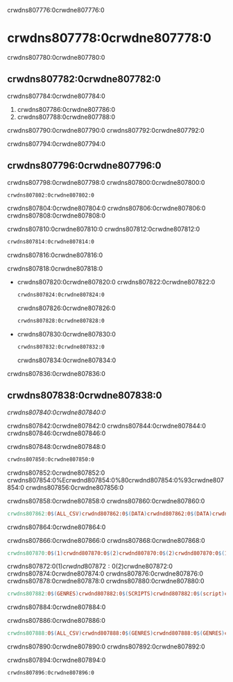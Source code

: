 crwdns807776:0crwdne807776:0
# crwdns807778:0crwdne807778:0

crwdns807780:0crwdne807780:0
## crwdns807782:0crwdne807782:0

crwdns807784:0crwdne807784:0

1. crwdns807786:0crwdne807786:0
2. crwdns807788:0crwdne807788:0

crwdns807790:0crwdne807790:0 crwdns807792:0crwdne807792:0

crwdns807794:0crwdne807794:0
## crwdns807796:0crwdne807796:0

crwdns807798:0crwdne807798:0 crwdns807800:0crwdne807800:0

```bash
crwdns807802:0crwdne807802:0
```

crwdns807804:0crwdne807804:0 crwdns807806:0crwdne807806:0  crwdns807808:0crwdne807808:0

crwdns807810:0crwdne807810:0 crwdns807812:0crwdne807812:0

```bash
crwdns807814:0crwdne807814:0
```

crwdns807816:0crwdne807816:0

crwdns807818:0crwdne807818:0

- crwdns807820:0crwdne807820:0 crwdns807822:0crwdne807822:0

  ```bash
  crwdns807824:0crwdne807824:0
  ```

  crwdns807826:0crwdne807826:0
  ```bash
  crwdns807828:0crwdne807828:0
  ```

- crwdns807830:0crwdne807830:0

  ```bash
  crwdns807832:0crwdne807832:0
  ```

  crwdns807834:0crwdne807834:0

crwdns807836:0crwdne807836:0
## crwdns807838:0crwdne807838:0

*crwdns807840:0crwdne807840:0*

crwdns807842:0crwdne807842:0 crwdns807844:0crwdne807844:0 crwdns807846:0crwdne807846:0

crwdns807848:0crwdne807848:0

```bash
crwdns807850:0crwdne807850:0
```

crwdns807852:0crwdne807852:0 crwdns807854:0%Ecrwdnd807854:0%80crwdnd807854:0%93crwdne807854:0 crwdns807856:0crwdne807856:0

crwdns807858:0crwdne807858:0 crwdns807860:0crwdne807860:0

```makefile
crwdns807862:0$(ALL_CSV)crwdnd807862:0$(DATA)crwdnd807862:0$(DATA)crwdnd807862:0$(HISTOGRAMS)crwdnd807862:0$(QQPLOTS)crwdnd807862:0$(FIGURES)crwdnd807862:0$(HISTOGRAMS)crwdnd807862:0$(QQPLOTS)crwdne807862:0
```

crwdns807864:0crwdne807864:0

crwdns807866:0crwdne807866:0 crwdns807868:0crwdne807868:0

```makefile
crwdns807870:0$(1)crwdnd807870:0$(2)crwdnd807870:0$(2)crwdnd807870:0$(1)crwdnd807870:0$(1)crwdne807870:0
```

crwdns807872:0$(1)crwdnd807872:0$(2)crwdne807872:0 crwdns807874:0crwdne807874:0 crwdns807876:0crwdne807876:0 crwdns807878:0crwdne807878:0  crwdns807880:0crwdne807880:0

```makefile
crwdns807882:0$(GENRES)crwdnd807882:0$(SCRIPTS)crwdnd807882:0$(script)crwdnd807882:0$(genre)crwdne807882:0
```

crwdns807884:0crwdne807884:0

crwdns807886:0crwdne807886:0

```makefile
crwdns807888:0$(ALL_CSV)crwdnd807888:0$(GENRES)crwdnd807888:0$(GENRES)crwdnd807888:0$(DATA)crwdnd807888:0$(1)crwdnd807888:0$(2)crwdnd807888:0$(2)crwdnd807888:0$(1)crwdnd807888:0$(1)crwdnd807888:0$(GENRES)crwdnd807888:0$(SCRIPTS)crwdnd807888:0$(script)crwdnd807888:0$(genre)crwdnd807888:0$(HISTOGRAMS)crwdnd807888:0$(QQPLOTS)crwdnd807888:0$(HISTOGRAMS)crwdnd807888:0$(QQPLOTS)crwdne807888:0
```

crwdns807890:0crwdne807890:0 crwdns807892:0crwdne807892:0

crwdns807894:0crwdne807894:0

```bash
crwdns807896:0crwdne807896:0
```
